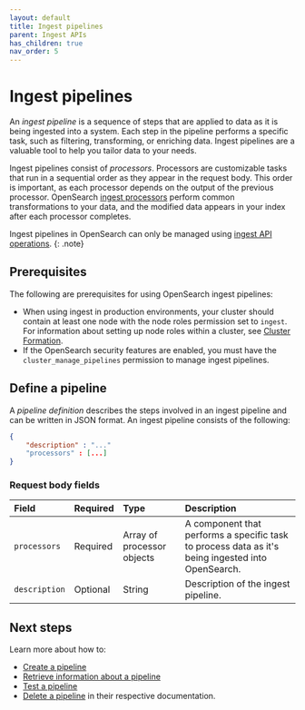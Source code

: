 ```yaml
---
layout: default
title: Ingest pipelines
parent: Ingest APIs
has_children: true
nav_order: 5
---
```


# Ingest pipelines

An _ingest pipeline_ is a sequence of steps that are applied to data as it is being ingested into a system. Each step in the pipeline performs a specific task, such as filtering, transforming, or enriching data. Ingest pipelines are a valuable tool to help you tailor data to your needs.  

Ingest pipelines consist of _processors_. Processors are customizable tasks that run in a sequential order as they appear in the request body. This order is important, as each processor depends on the output of the previous processor. OpenSearch [ingest processors]({{site.url}}{{site.baseurl}}/api-reference/ingest-apis/ingest-processors/) perform common transformations to your data, and the modified data appears in your index after each processor completes.

Ingest pipelines in OpenSearch can only be managed using [ingest API operations]({{site.url}}{{site.baseurl}}/api-reference/ingest-apis/index/).
{: .note}

## Prerequisites 

The following are prerequisites for using OpenSearch ingest pipelines:

- When using ingest in production environments, your cluster should contain at least one node with the node roles permission set to `ingest`. For information about setting up node roles within a cluster, see [Cluster Formation]({{site.url}}{{site.baseurl}}/opensearch/cluster/).
- If the OpenSearch security features are enabled, you must have the `cluster_manage_pipelines` permission to manage ingest pipelines.

## Define a pipeline

A _pipeline definition_ describes the steps involved in an ingest pipeline and can be written in JSON format. An ingest pipeline consists of the following:

```json
{
    "description" : "..."
    "processors" : [...]
}
```

### Request body fields

Field | Required | Type | Description
:--- | :--- | :--- | :---
`processors` | Required | Array of processor objects | A component that performs a specific task to process data as it's being ingested into OpenSearch.
`description` | Optional | String | Description of the ingest pipeline. 

## Next steps

Learn more about how to:

- [Create a pipeline]({{site.url}}{{site.baseurl}}/api-reference/ingest-apis/create-update-ingest/)
- [Retrieve information about a pipeline]({{site.url}}{{site.baseurl}}/api-reference/ingest-apis/get-ingest/)
- [Test a pipeline]({{site.url}}{{site.baseurl}}/api-reference/ingest-apis/simulate-ingest/)
- [Delete a pipeline]({{site.url}}{{site.baseurl}}/ingest-apis/delete-ingest/) in their respective documentation.
